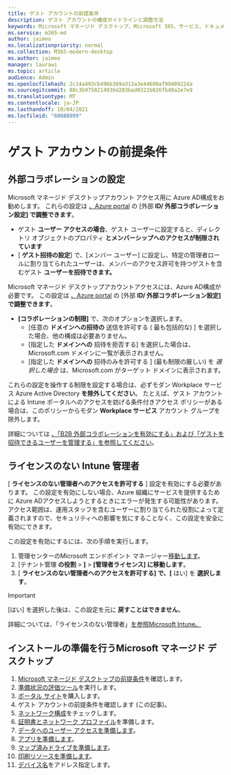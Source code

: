 ```yaml
---
title: ゲスト アカウントの前提条件
description: ゲスト アカウントの構成ガイドラインと調整方法
keywords: Microsoft マネージド デスクトップ、Microsoft 365、サービス、ドキュメント
ms.service: m365-md
author: jaimeo
ms.localizationpriority: normal
ms.collection: M365-modern-desktop
ms.author: jaimeo
manager: laurawi
ms.topic: article
audience: Admin
ms.openlocfilehash: 2c14a493cb496b369a313a3e44600af9940922da
ms.sourcegitcommit: 88c3b9758214936d283bad0321b826fb40a2e7e9
ms.translationtype: MT
ms.contentlocale: ja-JP
ms.lasthandoff: 10/04/2021
ms.locfileid: "60088099"
---
```

# <a name="prerequisites-for-guest-accounts"></a>ゲスト アカウントの前提条件

## <a name="external-collaboration-settings"></a>外部コラボレーションの設定

Microsoft マネージド デスクトップアカウント アクセス用に Azure AD構成をお勧めします。 これらの設定は [、Azure portal](https://portal.azure.com) の [外部 **ID/ 外部コラボレーション設定] で調整できます**。

-   ゲスト **ユーザー アクセスの場合**、ゲスト ユーザーに設定すると、ディレクトリ オブジェクトのプロパティ **とメンバーシップへのアクセスが制限されています**
-   [ **ゲスト招待の設定**] で、[メンバー ユーザー] に設定し、特定の管理者ロールに割り当てられたユーザーは、メンバーのアクセス許可を持つゲストを含むゲスト **ユーザーを招待できます。**

Microsoft マネージド デスクトップアカウントアクセスには、Azure AD構成が必要です。 この設定は [、Azure portal](https://portal.azure.com) の [外部 **ID/ 外部コラボレーション設定] で調整できます**。

-   **[コラボレーションの制限]** で、次のオプションを選択します。
    -   [任意の **ドメインへの招待の** 送信を許可する ( 最も包括的な) ] を選択した場合、他の構成は必要ありません。
    -   [指定した **ドメインへの** 招待を拒否する] を選択した場合は、Microsoft.com ドメインに一覧が表示されません。
    -   [指定した **ドメインへの** 招待のみを許可する ] (最も制限の厳しい) を *選択した場合* は、Microsoft.com がターゲット ドメインに表示されます。

これらの設定を操作する制限を設定する場合は、必ずモダン Workplace サービス Azure Active Directory **を除外してください**。 たとえば、ゲスト アカウントによる Intune ポータルへのアクセスを妨げる条件付きアクセス ポリシーがある場合は、このポリシーからモダン **Workplace サービス** アカウント グループを除外します。

詳細については [、「B2B 外部コラボレーションを有効にする」および「ゲストを招待できるユーザーを管理する」を参照してください](/azure/active-directory/external-identities/delegate-invitations#to-configure-external-collaboration-settings)。

## <a name="unlicensed-intune-admin"></a>ライセンスのない Intune 管理者

[ **ライセンスのない管理者へのアクセスを許可する** ] 設定を有効にする必要があります。 この設定を有効にしない場合、Azure 組織にサービスを提供するために Azure ADアクセスしようとするときにエラーが発生する可能性があります。 アクセス範囲は、運用スタッフを含むユーザーに割り当てられた役割によって定義されますので、セキュリティへの影響を気にすることなく、この設定を安全に有効にできます。

この設定を有効にするには、次の手順を実行します。

1. 管理センターのMicrosoft エンドポイント マネージャー[移動します](https://go.microsoft.com/fwlink/?linkid=2109431)。
2. [テナント管理 **の役割**  >  **]**  >  **[管理者ライセンス] に移動します**。
3. [ **ライセンスのない管理者へのアクセスを許可する] で、[** はい] を **選択します**。

> [!IMPORTANT]
> [はい] を選択した後は、この設定を元に **戻すことはできません**。

詳細については、「ライセンスのない管理者」[を参照Microsoft Intune。](/mem/intune/fundamentals/unlicensed-admins)

## <a name="steps-to-get-ready-for-microsoft-managed-desktop"></a>インストールの準備を行うMicrosoft マネージド デスクトップ

1. [Microsoft マネージド デスクトップの前提条件](prerequisites.md)を確認します。
2. [準備状況の評価ツール](readiness-assessment-tool.md)を実行します。
1. [ポータル サイト](../get-started/company-portal.md)を購入します。
1. ゲスト アカウントの前提条件を確認します (この記事)。
1. [ネットワーク構成](network.md)をチェックします。
1. [証明書とネットワーク プロファイル](certs-wifi-lan.md)を準備します。
1. [データへのユーザー アクセスを準備します](authentication.md)。
1. [アプリを準備します](apps.md)。
1. [マップ済みドライブを準備します](mapped-drives.md)。
1. [印刷リソースを準備します](printing.md)。
1. [デバイス名](address-device-names.md)をアドレス指定します。
